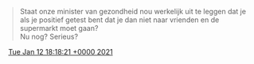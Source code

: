 > Staat onze minister van gezondheid nou werkelijk uit te leggen dat je als je positief getest bent dat je dan niet naar vrienden en de supermarkt moet gaan?  
> Nu nog? Serieus?

<img src="../../media/tweet.ico" width="12" /> [Tue Jan 12 18:18:21 +0000 2021](https://twitter.com/DromerDenker/status/1349058147277824003)